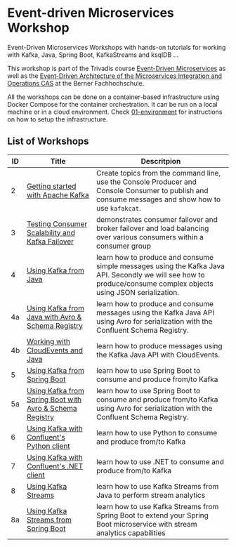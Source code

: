 # Event-driven Microservices Workshop

Event-Driven Microservices Workshops with hands-on tutorials for working with Kafka, Java, Spring Boot, KafkaStreams and ksqlDB ...

This workshop is part of the Trivadis course [Event-Driven Microservices](https://www.trivadis.com/en/training/event-driven-microservices) as well as the [Event-Driven Architecture of the Microservices Integration and Operations CAS](https://www.bfh.ch/de/weiterbildung/cas/microservices-integration-and-operations/) at the Berner Fachhochschule.

All the workshops can be done on a container-based infrastructure using Docker Compose for the container orchestration. It can be run on a local machine or in a cloud environment. Check [01-environment](https://github.com/gschmutz/hadoop-workshop/tree/master/01-environment) for instructions on how to setup the infrastructure.


## List of Workshops

ID  | Title   | Descritpion
------------- | ------------- | -------------
2 | [Getting started with Apache Kafka](./02-working-with-kafka-broker) | Create topics from the command line, use the Console Producer and Console Consumer to publish and consume messages and show how to use `kafakcat`.
3 | [Testing Consumer Scalability and Kafka Failover](./03-understanding-failover)  | demonstrates consumer failover and broker failover and load balancing over various consumers within a consumer group
4 | [Using Kafka from Java](./04-producing-consuming-kafka-with-java)  | learn how to produce and consume simple messages using the Kafka Java API. Secondly we will see how to produce/consume complex objects using JSON serialization.
4a | [Using Kafka from Java with Avro & Schema Registry](./04a-working-with-avro-and-java)  | learn how to produce and consume messages using the Kafka Java API using Avro for serialization with the Confluent Schema Registry.
4b | [Working with CloudEvents and Java](./04b-working-with-cloudenvent-and-java)  | learn how to produce  messages using the Kafka Java API with CloudEvents.
5 | [Using Kafka from Spring Boot](./05-producing-consuming-kafka-with-springboot)  | learn how to use Spring Boot to consume and produce from/to Kafka
5a | [Using Kafka from Spring Boot with Avro & Schema Registry](./05a-working-with-avro-and-springboot)  | learn how to use Spring Boot to consume and produce from/to Kafka using Avro for serialization with the Confluent Schema Registry.
6 |[Using Kafka with Confluent's Python client](./06-producing-consuming-kafka-with-python)  | learn how to use Python to consume and produce from/to Kafka
7 | [Using Kafka with Confluent's .NET client](./07-producing-consuming-kafka-with-dotnet)  | learn how to use .NET to consume and produce from/to Kafka
8 | [Using Kafka Streams](./07-using-kafka-streams-simple)  | learn how to use Kafka Streams from Java to perform stream analytics
8a | [Using Kafka Streams from Spring Boot](./07a-using-kafka-streams-from-springboot)  | learn how to use Kafka Streams from Spring Boot to extend your Spring Boot microservice with stream analytics capabilities